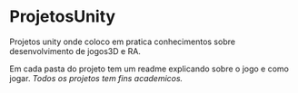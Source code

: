 # ProjetosUnity
Projetos unity onde coloco em pratica conhecimentos sobre desenvolvimento de jogos3D  e RA.



Em cada pasta do projeto tem um readme explicando sobre o jogo e como jogar.
*Todos os projetos tem fins academicos.*
